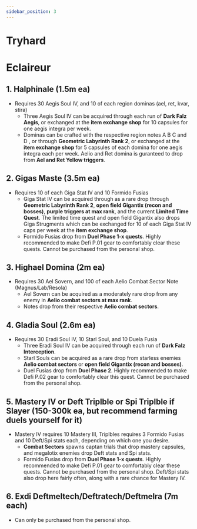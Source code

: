 ```yaml
---
sidebar_position: 3
---
```


# **Tryhard**

# **Eclaireur**
## **1.** Halphinale (1.5m ea)
- Requires 30 Aegis Soul IV, and 10 of each region dominas (ael, ret, kvar, stira)
  - Three Aegis Soul IV can be acquired through each run of **Dark Falz Aegis**, or exchanged at the **item exchange shop** for 10 capsules for one aegis integra per week.  
  - Dominas can be crafted with the respective region notes A B C and D , or through **Geometric Labyrinth Rank 2**, or exchanged at the **item exchange shop** for 5 capsules of each domina for one aegis integra each per week. Aelio and Ret domina is guranteed to drop from **Ael and Ret Yellow triggers**.

## **2.** Gigas Maste (3.5m ea)
- Requires 10 of each Giga Stat IV and 10 Formido Fusias
  - Giga Stat IV can be acquired through as a rare drop through **Geometric Labyrinth Rank 2**, **open field Gigantix (recon and bosses)**, **purple triggers at max rank**, and the current **Limited Time Quest**. The limited time quest and open field Gigantix also drops Giga Strugments which can be exchanged for 10 of each Giga Stat IV caps per week at the **item exchange shop**.
  - Formido Fusias drop from **Duel Phase 1-x quests**. Highly recommended to make Defi P.01 gear to comfortably clear these quests. Cannot be purchased from the personal shop.

## **3.** Highael Domina (2m ea)
- Requires 30 Ael Sovern, and 100 of each Aelio Combat Sector Note (Magnus/Lab/Resola)
  - Ael Sovern can be acquired as a moderately rare drop from any enemy in **Aelio combat sectors at max rank**. 
  - Notes drop from their respective **Aelio combat sectors**.

## **4.** Gladia Soul (2.6m ea)
- Requires 30 Eradi Soul IV, 10 Starl Soul, and 10 Duela Fusia
  - Three Eradi Soul IV can be acquired through each run of  **Dark Falz Interception**. 
  - Starl Souls can be acquired as a rare drop from starless enemies  **Aelio combat sectors** or **open field Gigantix (recon and bosses)**.
  - Duel Fusias drop from **Duel Phase 2**. Highly recommended to make Defi P.02 gear to comfortably clear this quest. Cannot be purchased from the personal shop.

## **5.** Mastery IV or Deft Triplble or Spi Triplble if Slayer (150-300k ea, but recommend farming duels yourself for it) 
- Mastery IV requires 10 Mastery III, Triplbles requires 3 Formido Fusias and 10 Deft/Spi stats each, depending on which one you desire. 
  - **Combat Sectors** spawns captan trials that drop mastery capsules, and megalotix enemies drop Deft stats and Spi stats. 
  - Formido Fusias drop from **Duel Phase 1-x quests**. Highly recommended to make Defi P.01 gear to comfortably clear these quests. Cannot be purchased from the personal shop. Deft/Spi stats also drop here fairly often, along with a rare chance for Mastery IV.
  
## **6.** Exdi Deftmeltech/Deftratech/Deftmelra (7m each)
- Can only be purchased from the personal shop.
